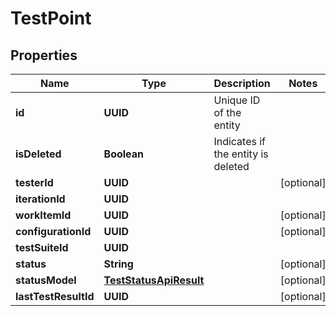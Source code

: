 

# TestPoint


## Properties

| Name | Type | Description | Notes |
|------------ | ------------- | ------------- | -------------|
|**id** | **UUID** | Unique ID of the entity |  |
|**isDeleted** | **Boolean** | Indicates if the entity is deleted |  |
|**testerId** | **UUID** |  |  [optional] |
|**iterationId** | **UUID** |  |  |
|**workItemId** | **UUID** |  |  [optional] |
|**configurationId** | **UUID** |  |  [optional] |
|**testSuiteId** | **UUID** |  |  |
|**status** | **String** |  |  [optional] |
|**statusModel** | [**TestStatusApiResult**](TestStatusApiResult.md) |  |  [optional] |
|**lastTestResultId** | **UUID** |  |  [optional] |



